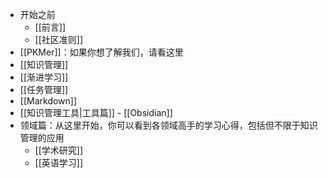 - 开始之前
	- [[前言]]
	- [[社区准则]]
- [[PKMer]]：如果你想了解我们，请看这里
- [[知识管理]]
- [[渐进学习]]
- [[任务管理]]
- [[Markdown]]
- [[知识管理工具|工具篇]]
		- [[Obsidian]]
- 领域篇：从这里开始，你可以看到各领域高手的学习心得，包括但不限于知识管理的应用
	- [[学术研究]]
	- [[英语学习]]


